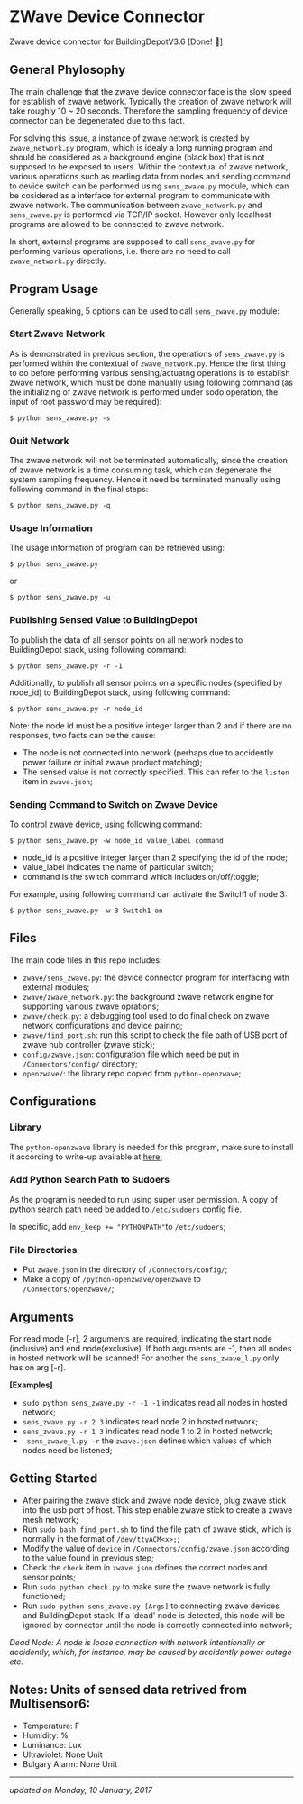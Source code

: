 # ZWave Device Connector 
Zwave device connector for BuildingDepotV3.6 [Done! :tada:]

## General Phylosophy
The main challenge that the zwave device connector face is the slow speed for establish of zwave network. Typically the creation of zwave network will take roughly 10 ~ 20 seconds. Therefore the sampling frequency of device connector can be degenerated due to this fact. 

For solving this issue, a instance of zwave network is created by `zwave_network.py` program, which is idealy a long running program and should be considered as a background engine (black box) that is not supposed to be exposed to users. Within the contextual of zwave network, various operations such as reading data from nodes and sending command to device switch can be performed using `sens_zwave.py` module, which can be cosidered as a interface for external program to communicate with zwave network. The communication between `zwave_network.py` and `sens_zwave.py` is performed via TCP/IP socket. However only localhost programs are allowed to be connected to zwave network. 

In short, external programs are supposed to call `sens_zwave.py` for performing various operations, i.e. there are no need to call `zwave_network.py` directly.

## Program Usage
Generally speaking, 5 options can be used to call `sens_zwave.py` module:

### Start Zwave Network
As is demonstrated in previous section, the operations of `sens_zwave.py` is performed within the contextual of `zwave_network.py`. Hence the first thing to do before performing various sensing/actuatng operations is to establish zwave network, which must be done manually using following command (as the initializing of zwave network is performed under sodo operation, the input of root password may be required):
```
$ python sens_zwave.py -s
```

### Quit Network
The zwave network will not be terminated automatically, since the creation of zwave network is a time consuming task, which can degenerate the system sampling frequency. Hence it need be terminated manually using following command in the final steps:
```
$ python sens_zwave.py -q
```

### Usage Information
The usage information of program can be retrieved using:
```
$ python sens_zwave.py
```
or
```
$ python sens_zwave.py -u
``` 

### Publishing Sensed Value to BuildingDepot
To publish the data of all sensor points on all network nodes to BuildingDepot stack, using following command:
```
$ python sens_zwave.py -r -1
```

Additionally, to publish all sensor points on a specific nodes (specified by node_id) to BuildingDepot stack, using following command:
```
$ python sens_zwave.py -r node_id
``` 

Note: the node id must be a positive integer larger than 2 and if there are no responses, two facts can be the cause:
* The node is not connected into network (perhaps due to accidently power failure or initial zwave product matching);
* The sensed value is not correctly specified. This can refer to the `listen` item in `zwave.json`;

### Sending Command to Switch on Zwave Device
To control zwave device, using following command:
```
$ python sens_zwave.py -w node_id value_label command
``` 

*  node_id is a positive integer larger than 2 specifying the id of the node;
*  value_label indicates the name of particular switch;
*  command is the switch command which includes on/off/toggle;

For example, using following command can activate the Switch1 of node 3:
```
$ python sens_zwave.py -w 3 Switch1 on
```

## Files
The main code files in this repo includes:

*  `zwave/sens_zwave.py`: the device connector program for interfacing with external modules;
*  `zwave/zwave_network.py`: the background zwave network engine for supporting various zwave oprations;
*  `zwave/check.py`: a debugging tool used to do final check on zwave network configurations and device pairing;
*  `zwave/find_port.sh`: run this script to check the file path of USB port of zwave hub controller (zwave stick);
*  `config/zwave.json`: configuration file which need be put in `/Connectors/config/` directory;
*  `openzwave/`: the library repo copied from `python-openzwave`;

## Configurations
### Library
The `python-openzwave` library is needed for this program, make sure to install it according to write-up available at <a href="https://github.com/OpenZWave/python-openzwave"> here; </a>

### Add Python Search Path to Sudoers
As the program is needed to run using super user permission. A copy of python search path need be added to `/etc/sudoers` config file.

In specific, add ` env_keep += "PYTHONPATH" `to ` /etc/sudoers `;

### File Directories

*  Put `zwave.json` in the directory of ` /Connectors/config/ `;
*  Make a copy of `/python-openzwave/openzwave` to `/Connectors/openzwave/`;

## Arguments

For read mode [-r], 2 arguments are required, indicating the start node (inclusive) and end node(exclusive). If both arguments are -1, then all nodes in hosted network will be scanned! For another the `sens_zwave_l.py` only has on arg [-r].

<b>[Examples]</b><br>
* ` sudo python sens_zwave.py -r -1 -1 ` indicates read all nodes in hosted network;
* ` sens_zwave.py -r 2 3 ` indicates read node 2 in hosted network;
* ` sens_zwave.py -r 1 3 ` indicates read node 1 to 2 in hosted network; 
* ` sens_zwave_l.py -r` the `zwave.json` defines which values of which nodes need be listened; 

## Getting Started

*  After pairing the zwave stick and zwave node device, plug zwave stick into the usb port of host. This step enable zwave stick to create a zwave mesh network;
*  Run `sudo bash find_port.sh` to find the file path of zwave stick, which is normally in the format of `/dev/ttyACM<x>;`;
*  Modify the value of `device` in `/Connectors/config/zwave.json` according to the value found in previous step;
*  Check the `check` item in `zwave.json` defines the correct nodes and sensor points;
*  Run `sudo python check.py` to make sure the zwave network is fully functioned;
*  Run `sudo python sens_zwave.py [Args]` to connecting zwave devices and BuildingDepot stack. If a 'dead' node is detected, this node will be ignored by connector until the node is correctly connected into network;

<i>
Dead Node: A node is loose connection with network intentionally or accidently, which, for instance, may be caused by accidently power outage etc.</i>

## Notes: Units of sensed data retrived from Multisensor6:

* Temperature: F
* Humidity: %
* Luminance: Lux
* Ultraviolet: None Unit
* Bulgary Alarm: None Unit

<hr/>
<i> updated on Monday, 10 January, 2017 </i>


